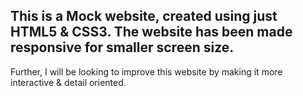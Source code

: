## This is a Mock website, created using just HTML5 & CSS3. The website has been made responsive for smaller screen size. 

Further, I will be looking to improve this website by making it more interactive & detail oriented.
